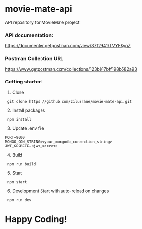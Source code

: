 # movie-mate-api
 API repository for MovieMate project

### API documentation:
https://documenter.getpostman.com/view/3712941/TVYF8yqZ

### Postman Collection URL
https://www.getpostman.com/collections/123b817bff198b582a93

### Getting started

  1. Clone
  ```
   git clone https://github.com/zilurrane/movie-mate-api.git
  ```

  2. Install packages
  ```
   npm install
  ```
  
  3. Update .env file
  ```
  PORT=9000
  MONGO_CON_STRING=<your_mongodb_connection_string>
  JWT_SECRETE=<jwt_secret>
  ```
  
  4. Build
  ```
   npm run build
  ```
  
  5. Start
  ```
   npm start
  ```
  
  6. Development Start with auto-reload on changes
  ```
   npm run dev
  ```
  
#  Happy Coding!
